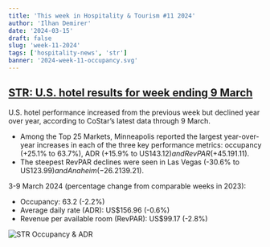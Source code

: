 ```yaml
---
title: 'This week in Hospitality & Tourism #11 2024'
author: 'Ilhan Demirer'
date: '2024-03-15'
draft: false
slug: 'week-11-2024'
tags: ['hospitality-news', 'str']
banner: '2024-week-11-occupancy.svg'
---
```


## [STR: U.S. hotel results for week ending 9 March](https://str.com/press-release/us-hotel-results-week-ending-9-march)

U.S. hotel performance increased from the previous week but declined year over year, according to CoStar’s latest data through 9 March.

- Among the Top 25 Markets, Minneapolis reported the largest year-over-year increases in each of the three key performance metrics: occupancy (+25.1% to 63.7%), ADR (+15.9% to US$143.12) and RevPAR (+45.1% to US$91.11).
- The steepest RevPAR declines were seen in Las Vegas (-30.6% to US$123.99) and Anaheim (-26.2% to US$139.21).

3-9 March 2024 (percentage change from comparable weeks in 2023):

- Occupancy: 63.2 (-2.2%)
- Average daily rate (ADR): US$156.96 (-0.6%)
- Revenue per available room (RevPAR): US$99.17 (-2.8%)

![STR Occupancy & ADR](/images/blogimages/2024-week-11-occupancy.svg)
